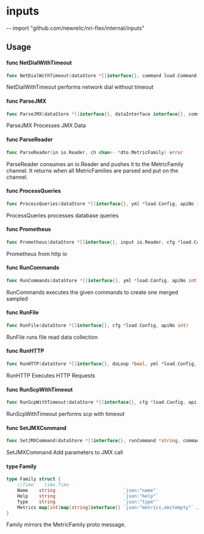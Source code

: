 # inputs
--
    import "github.com/newrelic/nri-flex/internal/inputs"


## Usage

#### func  NetDialWithTimeout

```go
func NetDialWithTimeout(dataStore *[]interface{}, command load.Command, dataSample *map[string]interface{}, api load.API, processType *string)
```
NetDialWithTimeout performs network dial without timeout

#### func  ParseJMX

```go
func ParseJMX(dataStore *[]interface{}, dataInterface interface{}, command load.Command, dataSample *map[string]interface{})
```
ParseJMX Processes JMX Data

#### func  ParseReader

```go
func ParseReader(in io.Reader, ch chan<- *dto.MetricFamily) error
```
ParseReader consumes an io.Reader and pushes it to the MetricFamily channel. It
returns when all MetricFamilies are parsed and put on the channel.

#### func  ProcessQueries

```go
func ProcessQueries(dataStore *[]interface{}, yml *load.Config, apiNo int)
```
ProcessQueries processes database queries

#### func  Prometheus

```go
func Prometheus(dataStore *[]interface{}, input io.Reader, cfg *load.Config, api *load.API)
```
Prometheus from http io

#### func  RunCommands

```go
func RunCommands(dataStore *[]interface{}, yml *load.Config, apiNo int)
```
RunCommands executes the given commands to create one merged sampled

#### func  RunFile

```go
func RunFile(dataStore *[]interface{}, cfg *load.Config, apiNo int)
```
RunFile runs file read data collection

#### func  RunHTTP

```go
func RunHTTP(dataStore *[]interface{}, doLoop *bool, yml *load.Config, api load.API, reqURL *string)
```
RunHTTP Executes HTTP Requests

#### func  RunScpWithTimeout

```go
func RunScpWithTimeout(dataStore *[]interface{}, cfg *load.Config, api load.API, apiNo int)
```
RunScpWithTimeout performs scp with timeout

#### func  SetJMXCommand

```go
func SetJMXCommand(dataStore *[]interface{}, runCommand *string, command load.Command, api load.API, config *load.Config)
```
SetJMXCommand Add parameters to JMX call

#### type Family

```go
type Family struct {
	//Time    time.Time
	Name    string                         `json:"name"`
	Help    string                         `json:"help"`
	Type    string                         `json:"type"`
	Metrics map[int]map[string]interface{} `json:"metrics,omitempty"` // Either metric or summary.
}
```

Family mirrors the MetricFamily proto message.
